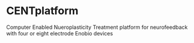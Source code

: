 # CENTplatform
Computer Enabled Nueroplasticity Treatment platform for neurofeedback with four or eight electrode Enobio devices
